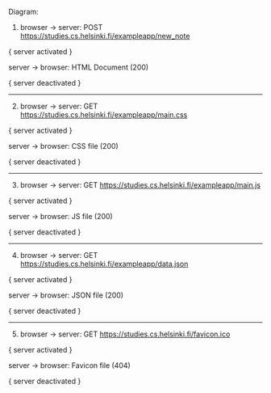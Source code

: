 Diagram:

1. browser -> server: POST https://studies.cs.helsinki.fi/exampleapp/new_note

{ server activated }

server -> browser: HTML Document (200)

{ server deactivated }

---

2. browser -> server: GET https://studies.cs.helsinki.fi/exampleapp/main.css  

{ server activated }

server -> browser: CSS file (200)

{ server deactivated }

---

3. browser -> server: GET https://studies.cs.helsinki.fi/exampleapp/main.js

{ server activated }

server -> browser: JS file (200)

{ server deactivated }

---

4. browser -> server: GET https://studies.cs.helsinki.fi/exampleapp/data.json

{ server activated }

server -> browser: JSON file (200)

{ server deactivated }

---

5. browser -> server: GET https://studies.cs.helsinki.fi/favicon.ico

{ server activated }

server -> browser: Favicon file (404)

{ server deactivated }
